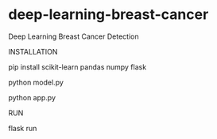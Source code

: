 # deep-learning-breast-cancer
Deep Learning Breast Cancer Detection 

INSTALLATION

pip install scikit-learn pandas numpy flask

python model.py

python app.py

RUN

flask run
